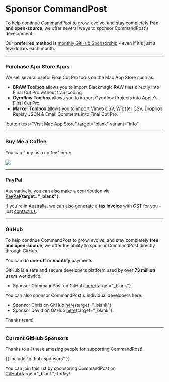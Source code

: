 # Sponsor CommandPost

To help continue CommandPost to grow, evolve, and stay completely **free and open-source**, we offer several ways to sponsor CommandPost's development.

Our **preferred method** is [monthly GitHub Sponsorship](#github) - even if it's just a few dollars each month.

---

### Purchase App Store Apps

We sell several useful Final Cut Pro tools on the Mac App Store such as:

- **BRAW Toolbox** allows you to import Blackmagic RAW files directly into Final Cut Pro without transcoding.
- **Gyroflow Toolbox** allows you to import Gyroflow Projects into Apple's Final Cut Pro.
- **Marker Toolbox** allows you to import Vimeo CSV, Wipster CSV, Dropbox Replay JSON & Email Comments into Final Cut Pro.

[!button text="Visit Mac App Store" target="blank" variant="info"](https://apps.apple.com/us/developer/latenite-films-pty-ltd/id1652018641)

---

### Buy Me a Coffee

You can "buy us a coffee" here:

<a href="https://www.buymeacoffee.com/latenitefilms" target="_blank"><img src="https://img.buymeacoffee.com/button-api/?text=Buy us a coffee &emoji=&slug=latenitefilms&button_colour=5F7FFF&font_colour=ffffff&font_family=Poppins&outline_colour=000000&coffee_colour=FFDD00" /></a>

---

### PayPal

Alternatively, you can also make a contribution via **[PayPal](https://www.paypal.com/cgi-bin/webscr?cmd=_s-xclick&hosted_button_id=HQK87KLKY8EVN){target="_blank"}**.

If you're in Australia, we can also generate a **tax invoice** with GST for you - just [contact us](mailto:support@latenitefilms.com?subject=CommandPost).

---

### GitHub

To help continue CommandPost to grow, evolve, and stay completely **free and open-source**, we offer the ability to sponsor CommandPost directly through GitHub.

You can do **one-off** or **monthly** payments.

GitHub is a safe and secure developers platform used by over **73 million users** worldwide.

- Sponsor CommandPost on GitHub [here](https://github.com/sponsors/commandpost){target="_blank"}.

You can also sponsor CommandPost's individual developers here:

- Sponsor Chris on GitHub [here](https://github.com/sponsors/latenitefilms){target="_blank"}.
- Sponsor David on GitHub [here](https://github.com/sponsors/randomeizer){target="_blank"}.

Thanks team!

---

### Current GitHub Sponsors

Thanks to all these amazing people for supporting CommandPost!

{{ include "github-sponsors" }}

You can join this list by sponsoring CommandPost on [GitHub](https://github.com/sponsors/commandpost){target="_blank"} today!
